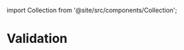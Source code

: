 
import Collection from '@site/src/components/Collection';

# Validation

<Collection record="validation" collection="core" />


